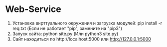 # Web-Service

1. Установка вирттуального окружения и загрузка модулей: pip install -r req.txt (Если не работает "pip", замените на "pip3")
2. Запуск сайта: python site.py (Или python3 site.py)
3. Сайт находиться по http://localhost:5000 или http://127.0.0.1:5000
